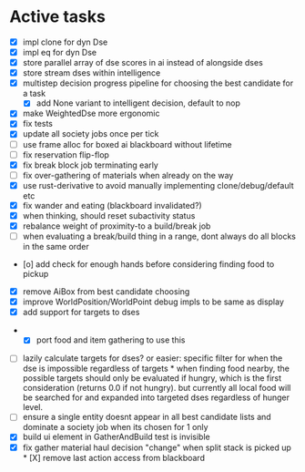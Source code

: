 # Active tasks

* [X] impl clone for dyn Dse
* [X] impl eq for dyn Dse
* [X] store parallel array of dse scores in ai instead of alongside dses
* [X] store stream dses within intelligence
* [X] multistep decision progress pipeline for choosing the best candidate for a task
    * [X] add None variant to intelligent decision, default to nop
* [X] make WeightedDse more ergonomic
* [X] fix tests
* [X] update all society jobs once per tick
* [ ] use frame alloc for boxed ai blackboard without lifetime
* [ ] fix reservation flip-flop
* [X] fix break block job terminating early
* [ ] fix over-gathering of materials when already on the way
* [X] use rust-derivative to avoid manually implementing clone/debug/default etc
* [X] fix wander and eating (blackboard invalidated?)
* [X] when thinking, should reset subactivity status
* [X] rebalance weight of proximity-to a build/break job
* [ ] when evaluating a break/build thing in a range, dont always do all blocks in the same order
* [o] add check for enough hands before considering finding food to pickup
* [X] remove AiBox from best candidate choosing
* [X] improve WorldPosition/WorldPoint debug impls to be same as display
* [X] add support for targets to dses
*   * [X] port food and item gathering to use this
* [ ] lazily calculate targets for dses? or easier: specific filter for when the dse is impossible
    regardless of targets
        * when finding food nearby, the possible targets should only be evaluated if hungry, which
        is the first consideration (returns 0.0 if not hungry). but currently all local food will be
        searched for and expanded into targeted dses regardless of hunger level.
* [ ] ensure a single entity doesnt appear in all best candidate lists and dominate a society job
    when its chosen for 1 only
* [X] build ui element in GatherAndBuild test is invisible
* [X] fix gather material haul decision "change" when split stack is picked up
        * [X] remove last action access from blackboard
